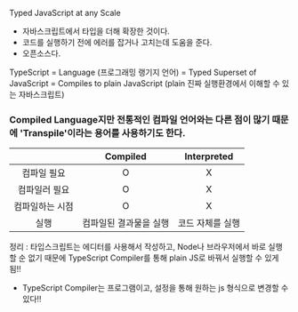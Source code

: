 Typed JavaScript at any Scale

- 자바스크립트에서 타입을 더해 확장한 것이다.
- 코드를 실행하기 전에 에러를 잡거나 고치는데 도움을 준다.
- 오픈소스다.

TypeScript
= Language (프로그래밍 랭기지 언어)
= Typed Superset of JavaScript
= Compiles to plain JavaScript (plain 진짜 실행환경에서 이해할 수 있는 자바스크립트)

### Compiled Language지만 전통적인 컴파일 언어와는 다른 점이 많기 때문에 'Transpile'이라는 용어를 사용하기도 한다.

|                 |        Compiled        |   Interpreted    |
| :-------------: | :--------------------: | :--------------: |
|   컴파일 필요   |           O            |        X         |
|  컴파일러 필요  |           O            |        X         |
| 컴파일하는 시점 |           O            |        X         |
|      실행       | 컴파일된 결과물을 실행 | 코드 자체를 실행 |

정리 : 타입스크립트는 에디터를 사용해서 작성하고, Node나 브라우저에서 바로 실행할 순 없기 때문에 TypeScript Compiler를 통해 plain JS로 바꿔서 실행할 수 있게 됨!!

- TypeScript Compiler는 프로그램이고, 설정을 통해 원하는 js 형식으로 변경할 수 있다!!
